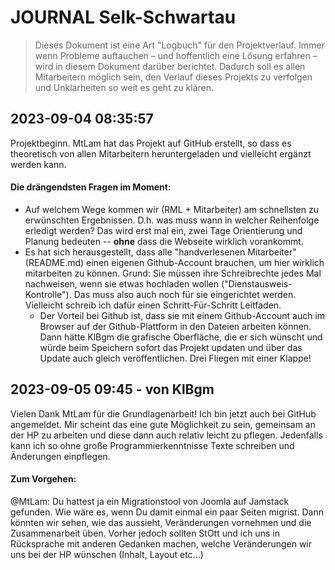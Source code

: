 # JOURNAL Selk-Schwartau

> Dieses Dokument ist eine Art "Logbuch" für den Projektverlauf.
> Immer wenn Probleme auftauchen &ndash; und hoffentlich eine
> Lösung erfahren &ndash; wird in diesem Dokument darüber berichtet.
> Dadurch soll es allen Mitarbeitern möglich sein, den Verlauf
> dieses Projekts zu verfolgen und Unklarheiten so weit es geht
> zu klären.

## 2023-09-04 08:35:57

Projektbeginn. MtLam hat das Projekt auf GitHub erstellt, so dass es
theoretisch von allen Mitarbeitern heruntergeladen und vielleicht ergänzt
werden kann.

#### Die drängendsten Fragen im Moment:

- Auf welchem Wege kommen wir (RML + Mitarbeiter) am schnellsten zu erwünschten
  Ergebnissen. D.h. was muss wann in welcher Reihenfolge erledigt werden?
  Das wird erst mal ein, zwei Tage Orientierung und Planung bedeuten -- **ohne**
  dass die Webseite wirklich vorankommt.
- Es hat sich herausgestellt, dass alle "handverlesenen Mitarbeiter" (README.md)
  einen eigenen Github-Account brauchen, um hier wirklich mitarbeiten zu können.
  Grund: Sie müssen ihre Schreibrechte jedes Mal nachweisen, wenn sie etwas
  hochladen wollen ("Dienstausweis-Kontrolle"). Das muss also auch noch für sie
  eingerichtet werden. Vielleicht schreib ich dafür einen Schritt-Für-Schritt
  Leitfaden.
  - Der Vorteil bei Github ist, dass sie mit einem Github-Account auch im Browser
    auf der Github-Plattform in den Dateien arbeiten können. Dann hätte KlBgm die
    grafische Oberfläche, die er sich wünscht und würde beim Speichern sofort das
    Projekt updaten und über das Update auch gleich veröffentlichen. Drei Fliegen
    mit einer Klappe!

## 2023-09-05 09:45 - von KlBgm

Vielen Dank MtLam für die Grundlagenarbeit!
Ich bin jetzt auch bei GitHub angemeldet. Mir scheint das eine gute Möglichkeit zu sein, gemeinsam an der HP zu arbeiten und diese dann auch relativ leicht zu pflegen. Jedenfalls kann ich so ohne große Programmierkenntnisse Texte schreiben und Änderungen einpflegen.


#### Zum Vorgehen:
@MtLam: Du hattest ja ein Migrationstool von Joomla auf Jamstack gefunden. Wie wäre es, wenn Du damit einmal ein paar Seiten migrist. Dann könnten wir sehen, wie das aussieht, Veränderungen vornehmen und die Zusammenarbeit üben.
Vorher jedoch sollten StOtt und ich uns in Rücksprache mit anderen Gedanken machen, welche Veränderungen wir uns bei der HP wünschen (Inhalt, Layout etc...)


